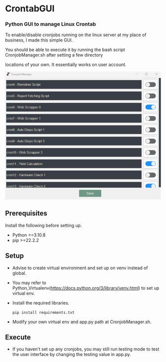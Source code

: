 # CrontabGUI
### Python GUI to manage Linux Crontab 
To enable/disable cronjobs running on the linux server at my place of business, I made this simple GUI.

You should be able to execute it by running the bash script CronjobManager.sh after setting a few directory 

locations of your own. It essentially works on user account.

![alt text](showcase.png)

## Prerequisites
Install the following before setting up.
- Python >=3.10.8
- pip >=22.2.2

## Setup
- Advise to create virtual environment and set up on venv instead of global.
- You may refer to Python_Virtualenv(https://docs.python.org/3/library/venv.html) to set up virtual env.

- Install the required libraries.
    ```
    pip install requirements.txt
    ```
- Modify your own virtual env and app.py path at CronjobManager.sh.

## Execute
- If you haven't set up any cronjobs, you may still run testing mode to test the user interface by changing the testing value in app.py.

